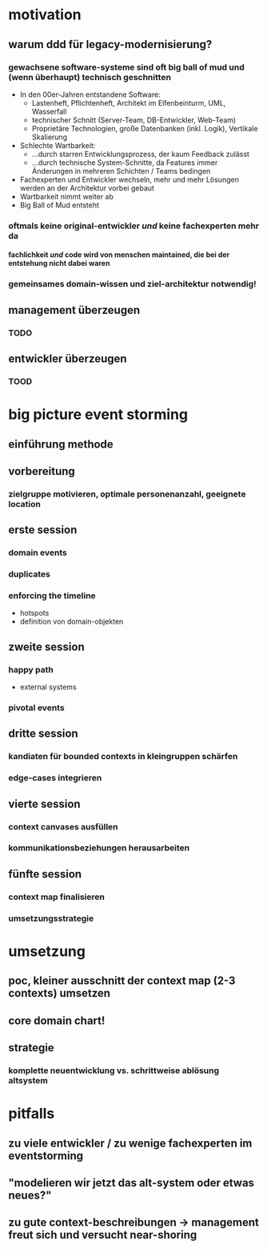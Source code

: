 # motivation
## warum ddd für legacy-modernisierung? 
### gewachsene software-systeme sind oft big ball of mud und (wenn überhaupt) technisch geschnitten
* In den 00er-Jahren entstandene Software:
  * Lastenheft, Pflichtenheft, Architekt im Elfenbeinturm, UML, Wasserfall
  * technischer Schnitt (Server-Team, DB-Entwickler, Web-Team)
  * Proprietäre Technologien, große Datenbanken (inkl. Logik), Vertikale Skalierung
* Schlechte Wartbarkeit:
  * ...durch starren Entwicklungsprozess, der kaum Feedback zulässt
  * ...durch technische System-Schnitte, da Features immer Änderungen in mehreren Schichten / Teams bedingen
* Fachexperten und Entwickler wechseln, mehr und mehr Lösungen werden an der Architektur vorbei gebaut
* Wartbarkeit nimmt weiter ab
* Big Ball of Mud entsteht
### oftmals keine original-entwickler _und_ keine fachexperten mehr da
#### fachlichkeit _und_ code wird von menschen maintained, die bei der entstehung nicht dabei waren
### gemeinsames domain-wissen und ziel-architektur notwendig!
## management überzeugen
### TODO
## entwickler überzeugen
### TOOD

# big picture event storming
## einführung methode
## vorbereitung
### zielgruppe motivieren, optimale personenanzahl, geeignete location
## erste session
### domain events
### duplicates
### enforcing the timeline
* hotspots
* definition von domain-objekten
## zweite session
### happy path
* external systems
### pivotal events
## dritte session
### kandiaten für bounded contexts in kleingruppen schärfen
### edge-cases integrieren
## vierte session
### context canvases ausfüllen
### kommunikationsbeziehungen herausarbeiten
## fünfte session
### context map finalisieren
### umsetzungsstrategie

# umsetzung
## poc, kleiner ausschnitt der context map (2-3 contexts) umsetzen
## core domain chart!
## strategie
### komplette neuentwicklung vs. schrittweise ablösung altsystem

# pitfalls
## zu viele entwickler / zu wenige fachexperten im eventstorming
## "modelieren wir jetzt das alt-system oder etwas neues?"
## zu gute context-beschreibungen -> management freut sich und versucht near-shoring
